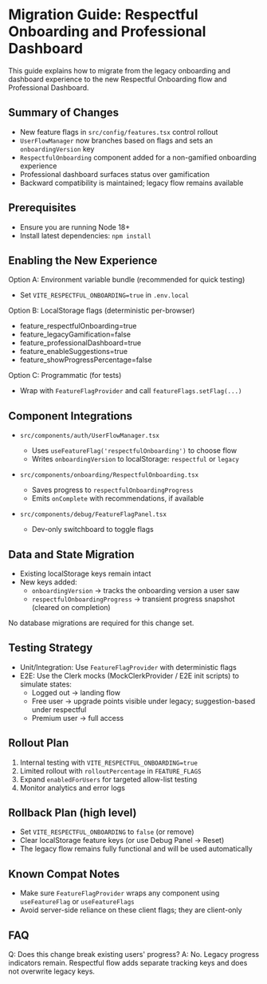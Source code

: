 # Migration Guide: Respectful Onboarding and Professional Dashboard

This guide explains how to migrate from the legacy onboarding and dashboard experience to the new Respectful Onboarding flow and Professional Dashboard.

## Summary of Changes

- New feature flags in `src/config/features.tsx` control rollout
- `UserFlowManager` now branches based on flags and sets an `onboardingVersion` key
- `RespectfulOnboarding` component added for a non-gamified onboarding experience
- Professional dashboard surfaces status over gamification
- Backward compatibility is maintained; legacy flow remains available

## Prerequisites

- Ensure you are running Node 18+
- Install latest dependencies: `npm install`

## Enabling the New Experience

Option A: Environment variable bundle (recommended for quick testing)

- Set `VITE_RESPECTFUL_ONBOARDING=true` in `.env.local`

Option B: LocalStorage flags (deterministic per-browser)

- feature_respectfulOnboarding=true
- feature_legacyGamification=false
- feature_professionalDashboard=true
- feature_enableSuggestions=true
- feature_showProgressPercentage=false

Option C: Programmatic (for tests)

- Wrap with `FeatureFlagProvider` and call `featureFlags.setFlag(...)`

## Component Integrations

- `src/components/auth/UserFlowManager.tsx`
  - Uses `useFeatureFlag('respectfulOnboarding')` to choose flow
  - Writes `onboardingVersion` to localStorage: `respectful` or `legacy`

- `src/components/onboarding/RespectfulOnboarding.tsx`
  - Saves progress to `respectfulOnboardingProgress`
  - Emits `onComplete` with recommendations, if available

- `src/components/debug/FeatureFlagPanel.tsx`
  - Dev-only switchboard to toggle flags

## Data and State Migration

- Existing localStorage keys remain intact
- New keys added:
  - `onboardingVersion` → tracks the onboarding version a user saw
  - `respectfulOnboardingProgress` → transient progress snapshot (cleared on completion)

No database migrations are required for this change set.

## Testing Strategy

- Unit/Integration: Use `FeatureFlagProvider` with deterministic flags
- E2E: Use the Clerk mocks (MockClerkProvider / E2E init scripts) to simulate states:
  - Logged out → landing flow
  - Free user → upgrade points visible under legacy; suggestion-based under respectful
  - Premium user → full access

## Rollout Plan

1. Internal testing with `VITE_RESPECTFUL_ONBOARDING=true`
2. Limited rollout with `rolloutPercentage` in `FEATURE_FLAGS`
3. Expand `enabledForUsers` for targeted allow-list testing
4. Monitor analytics and error logs

## Rollback Plan (high level)

- Set `VITE_RESPECTFUL_ONBOARDING` to `false` (or remove)
- Clear localStorage feature keys (or use Debug Panel → Reset)
- The legacy flow remains fully functional and will be used automatically

## Known Compat Notes

- Make sure `FeatureFlagProvider` wraps any component using `useFeatureFlag` or `useFeatureFlags`
- Avoid server-side reliance on these client flags; they are client-only

## FAQ

Q: Does this change break existing users' progress?
A: No. Legacy progress indicators remain. Respectful flow adds separate tracking keys and does not overwrite legacy keys.

